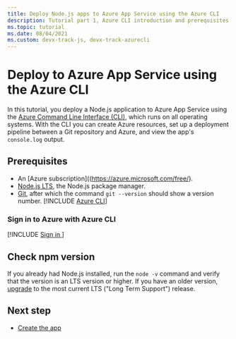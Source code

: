```yaml
---
title: Deploy Node.js apps to Azure App Service using the Azure CLI
description: Tutorial part 1, Azure CLI introduction and prerequisites.
ms.topic: tutorial
ms.date: 08/04/2021
ms.custom: devx-track-js, devx-track-azurecli
---
```



# Deploy to Azure App Service using the Azure CLI

In this tutorial, you deploy a Node.js application to Azure App Service using the [Azure Command Line Interface (CLI)](/cli/azure/overview), which runs on all operating systems. With the CLI you can create Azure resources, set up a deployment pipeline between a Git repository and Azure, and view the app's `console.log` output.

## Prerequisites

- An [Azure subscription]((https://azure.microsoft.com/free/).
- [Node.js LTS](https://nodejs.org/en/download), the Node.js package manager.
- [Git](https://git-scm.com/downloads), after which the command `git --version` should show a version number.
[!INCLUDE [Azure CLI](../../../includes/azure-cli-prepare-your-environment-no-header.md)]

### Sign in to Azure with Azure CLI

[!INCLUDE [Sign in ](../../../azure-cli/includes/interactive-login.md)]

## Check npm version

If you already had Node.js installed, run the `node -v` command and verify that the version is an LTS version or higher. If you have an older version, [upgrade](https://nodejs.org/en/download/) to the most current LTS ("Long Term Support") release.

## Next step

* [Create the app](tutorial-vscode-azure-cli-node-02.md)